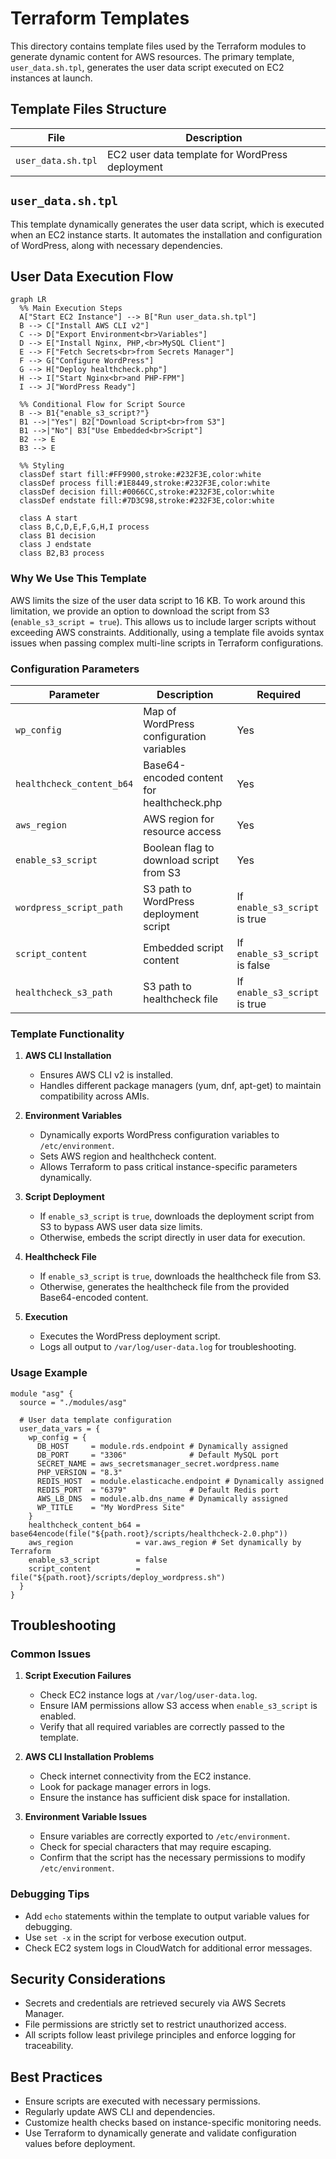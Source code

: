 # Terraform Templates

This directory contains template files used by the Terraform modules to generate dynamic content for AWS resources. The primary template, `user_data.sh.tpl`, generates the user data script executed on EC2 instances at launch.

## Template Files Structure

| File               | Description                                     |
|--------------------|-------------------------------------------------|
| `user_data.sh.tpl` | EC2 user data template for WordPress deployment |

## `user_data.sh.tpl`

This template dynamically generates the user data script, which is executed when an EC2 instance starts. It automates the installation and configuration of WordPress, along with necessary dependencies.

## User Data Execution Flow

```mermaid
graph LR
  %% Main Execution Steps
  A["Start EC2 Instance"] --> B["Run user_data.sh.tpl"]
  B --> C["Install AWS CLI v2"]
  C --> D["Export Environment<br>Variables"]
  D --> E["Install Nginx, PHP,<br>MySQL Client"]
  E --> F["Fetch Secrets<br>from Secrets Manager"]
  F --> G["Configure WordPress"]
  G --> H["Deploy healthcheck.php"]
  H --> I["Start Nginx<br>and PHP-FPM"]
  I --> J["WordPress Ready"]
  
  %% Conditional Flow for Script Source
  B --> B1{"enable_s3_script?"}
  B1 -->|"Yes"| B2["Download Script<br>from S3"]
  B1 -->|"No"| B3["Use Embedded<br>Script"]
  B2 --> E
  B3 --> E
  
  %% Styling
  classDef start fill:#FF9900,stroke:#232F3E,color:white
  classDef process fill:#1E8449,stroke:#232F3E,color:white
  classDef decision fill:#0066CC,stroke:#232F3E,color:white
  classDef endstate fill:#7D3C98,stroke:#232F3E,color:white
  
  class A start
  class B,C,D,E,F,G,H,I process
  class B1 decision
  class J endstate
  class B2,B3 process
```

### Why We Use This Template

AWS limits the size of the user data script to 16 KB. To work around this limitation, we provide an option to download the script from S3 (`enable_s3_script = true`). This allows us to include larger scripts without exceeding AWS constraints. Additionally, using a template file avoids syntax issues when passing complex multi-line scripts in Terraform configurations.

### Configuration Parameters

| Parameter                 | Description                                | Required                       |
|---------------------------|--------------------------------------------|--------------------------------|
| `wp_config`               | Map of WordPress configuration variables   | Yes                            |
| `healthcheck_content_b64` | Base64-encoded content for healthcheck.php | Yes                            |
| `aws_region`              | AWS region for resource access             | Yes                            |
| `enable_s3_script`        | Boolean flag to download script from S3    | Yes                            |
| `wordpress_script_path`   | S3 path to WordPress deployment script     | If `enable_s3_script` is true  |
| `script_content`          | Embedded script content                    | If `enable_s3_script` is false |
| `healthcheck_s3_path`     | S3 path to healthcheck file                | If `enable_s3_script` is true  |

### Template Functionality

1. **AWS CLI Installation**
   - Ensures AWS CLI v2 is installed.
   - Handles different package managers (yum, dnf, apt-get) to maintain compatibility across AMIs.

2. **Environment Variables**
   - Dynamically exports WordPress configuration variables to `/etc/environment`.
   - Sets AWS region and healthcheck content.
   - Allows Terraform to pass critical instance-specific parameters dynamically.

3. **Script Deployment**
   - If `enable_s3_script` is `true`, downloads the deployment script from S3 to bypass AWS user data size limits.
   - Otherwise, embeds the script directly in user data for execution.

4. **Healthcheck File**
   - If `enable_s3_script` is `true`, downloads the healthcheck file from S3.
   - Otherwise, generates the healthcheck file from the provided Base64-encoded content.

5. **Execution**
   - Executes the WordPress deployment script.
   - Logs all output to `/var/log/user-data.log` for troubleshooting.

### Usage Example

```hcl
module "asg" {
  source = "./modules/asg"
  
  # User data template configuration
  user_data_vars = {
    wp_config = {
      DB_HOST     = module.rds.endpoint # Dynamically assigned
      DB_PORT     = "3306"              # Default MySQL port
      SECRET_NAME = aws_secretsmanager_secret.wordpress.name
      PHP_VERSION = "8.3"
      REDIS_HOST  = module.elasticache.endpoint # Dynamically assigned
      REDIS_PORT  = "6379"              # Default Redis port
      AWS_LB_DNS  = module.alb.dns_name # Dynamically assigned
      WP_TITLE    = "My WordPress Site"
    }
    healthcheck_content_b64 = base64encode(file("${path.root}/scripts/healthcheck-2.0.php"))
    aws_region              = var.aws_region # Set dynamically by Terraform
    enable_s3_script        = false
    script_content          = file("${path.root}/scripts/deploy_wordpress.sh")
  }
}
```

## Troubleshooting

### Common Issues

1. **Script Execution Failures**
   - Check EC2 instance logs at `/var/log/user-data.log`.
   - Ensure IAM permissions allow S3 access when `enable_s3_script` is enabled.
   - Verify that all required variables are correctly passed to the template.

2. **AWS CLI Installation Problems**
   - Check internet connectivity from the EC2 instance.
   - Look for package manager errors in logs.
   - Ensure the instance has sufficient disk space for installation.

3. **Environment Variable Issues**
   - Ensure variables are correctly exported to `/etc/environment`.
   - Check for special characters that may require escaping.
   - Confirm that the script has the necessary permissions to modify `/etc/environment`.

### Debugging Tips

- Add `echo` statements within the template to output variable values for debugging.
- Use `set -x` in the script for verbose execution output.
- Check EC2 system logs in CloudWatch for additional error messages.

## Security Considerations

- Secrets and credentials are retrieved securely via AWS Secrets Manager.
- File permissions are strictly set to restrict unauthorized access.
- All scripts follow least privilege principles and enforce logging for traceability.

## Best Practices

- Ensure scripts are executed with necessary permissions.
- Regularly update AWS CLI and dependencies.
- Customize health checks based on instance-specific monitoring needs.
- Use Terraform to dynamically generate and validate configuration values before deployment.